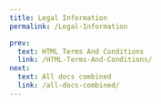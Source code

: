 ```yaml
---
title: Legal Information
permalink: /Legal-Information

prev:
  text: HTML Terms And Conditions
  link: /HTML-Terms-And-Conditions/
next:
  text: All docs combined
  link: /all-docs-combined/
---
```

#

<legal-accordion appname="database"></legal-accordion>
